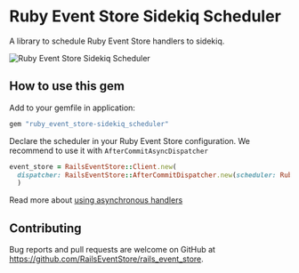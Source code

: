 # Ruby Event Store Sidekiq Scheduler

A library to schedule Ruby Event Store handlers to sidekiq.

![Ruby Event Store Sidekiq Scheduler](https://github.com/RailsEventStore/rails_event_store/workflows/ruby_event_store-sidekiq_scheduler/badge.svg)

## How to use this gem

Add to your gemfile in application:

```ruby
gem "ruby_event_store-sidekiq_scheduler"
```

Declare the scheduler in your Ruby Event Store configuration. We recommend to use it with `AfterCommitAsyncDispatcher`

```ruby
event_store = RailsEventStore::Client.new(
  dispatcher: RailsEventStore::AfterCommitDispatcher.new(scheduler: RubyEventStore::SidekiqScheduler.new(serializer: RubyEventStore::Serializers::YAML),
  )
```

Read more about [using asynchronous handlers](https://railseventstore.org/docs/v2/subscribe/#async-handlers)

## Contributing

Bug reports and pull requests are welcome on GitHub at https://github.com/RailsEventStore/rails_event_store.
